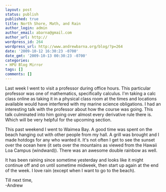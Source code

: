 ```yaml
---
layout: post
status: publish
published: true
title: North Shore, Math, and Rain
author_login: admin
author_email: abarna@gmail.com
author_url: http://
wordpress_id: 264
wordpress_url: http://www.andrewbarna.org/blog/?p=264
date: '2009-10-12 16:30:23 -0700'
date_gmt: '2009-10-13 00:30:23 -0700'
categories:
- HPU Blog Mirror
tags: []
comments: []
---
```

Last week I went to visit a professor during office hours. This particular professor was one of mathematics, specifically calculus. I'm taking a calc class online as taking it in a physical class room at the times and locations available would have interfered with my marine science obligations. I had an interesting talk with the professor about how the course was going. This talk culminated into him going over almost every derivative rule there is. Which will be very helpful for the upcoming section.

This past weekend I went to Waimea Bay. A good time was spent on the beach hanging out with other people from my hall. A grill was brought and I made hotdogs for any who wanted it. It's not often I get to see the sunset over the ocean here (it sets over the mountains as viewed from the Hawaii Loa Campus (windward)). There was an awesome double rainbow as well.

It has been raining since sometime yesterday and looks like it might continue off and on until sometime midweek, then start up again at the end of the week. I love rain (except when I want to go to the beach).

Till next time,\
-Andrew
